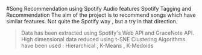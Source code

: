 #Song Recommendation using Spotify Audio features
Spotify Tagging and Recommendation
The aim of the project is to recommend songs which have similar features. Not quite the Spotify way , but a try in that direction. 
> Data has been extracted using Spotify's Web API and GraceNote API. 
> High dimensional data reduced using t-SNE 
> Clustering Algorithms have been used : Hierarchical , K-Means , K-Medoids 
